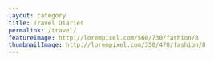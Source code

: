 ```yaml
---
layout: category
title: Travel Diaries
permalink: /travel/
featureImage: http://lorempixel.com/560/730/fashion/8
thumbnailImage: http://lorempixel.com/350/470/fashion/8
---
```


